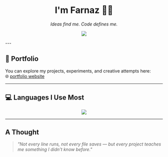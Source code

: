 <h1 align="center">I'm Farnaz 👩‍💻</h1>
<p align="center"><i>Ideas find me. Code defines me.</i></p>
<p align="center">
  <img src="https://img.shields.io/badge/Author-farnaztr-black" />
</p>
---

## 🔗 Portfolio

You can explore my projects, experiments, and creative attempts here:  
🌐 [portfolio website](https://farnaztr.github.io/farnaz-portfolio/)

---

## 💻 Languages I Use Most

<p align="center">
<img src="https://github-readme-stats.vercel.app/api/top-langs/?username=farnaztr&layout=compact&langs_count=8&theme=dark&v=2&cache_bust=1720200000" />
</p>

---

## A Thought

> _"Not every line runs, not every file saves — but every project teaches me something I didn’t know before."_
